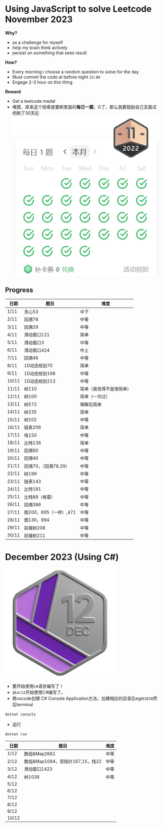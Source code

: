 # Using JavaScript to solve Leetcode November 2023
**Why?**
- as a challenge for myself
- help my brain think actively
- persist on something that sees result

**How?**
- Every morning i choose a random question to solve for the day
- Must commit the code at before night `23:00`
- Engage 2-3 hour on this thing

**Reward**
- Get a leetcode medal 
- 噢摸，原来这个勋章是要刷里面的**每日一题**，G了，那么我要鼓励自己去面试吧刷了30天后
![Alt text](./assets/image.png)

## Progress
| 日期  | 题目                   | 难度                     |
| ----- | ---------------------- | ------------------------ |
| 1/11  | 贪心53                 | 中下                     |
| 2/11  | 回溯78                 | 中等                     |
| 3/11  | 回溯29                 | 中等                     |
| 4/11  | 滑动窗口121            | 简单                     |
| 5/11  | 滑动窗口3              | 中等                     |
| 6/11  | 滑动窗口424            | 中上                     |
| 7/11  | 回溯46                 | 中等                     |
| 8/11  | 1D动态规划70           | 简单                     |
| 9/11  | 1D动态规划198          | 中等                     |
| 10/11 | 1D动态规划213          | 中等                     |
| 11/11 | 树110                  | 简单（我觉得不是很简单） |
| 12/11 | 树100                  | 简单（一次过）           |
| 13/11 | 树572                  | 理解后简单               |
| 14/11 | 树235                  | 简单                     |
| 15/11 | 树102                  | 中等                     |
| 16/11 | 链表206                | 简单                     |
| 17/11 | 栈150                  | 中等                     |
| 18/11 | 比特136                | 简单                     |
| 19/11 | 回溯90                 | 中等                     |
| 20/11 | 回溯40                 | 中等                     |
| 21/11 | 回溯70，（回溯78,29）  | 中等                     |
| 22/11 | 树199                  | 中等                     |
| 23/11 | 链表143                | 中等                     |
| 24/11 | 比特191                | 中等                     |
| 25/11 | 比特89（格雷）         | 中等                     |
| 26/11 | 回溯386                | 中等                     |
| 27/11 | 图200，695（一样）,471 | 中等                     |
| 28/11 | 图130，994             | 中等                     |
| 29/11 | 前缀树208              | 中等                     |
| 30/11 | 前缀树211              | 中等                     |

# December 2023 (Using C#)
![Alt text](assets/image-1.png)

- 要开始使用`C#`语言编写了！
- 从`4/12`开始使用C#编写了。
- 再vscode创建 C# Console Application方法，创建相应的目录后eg`树1038`然后terminal
```bash
dotnet console
```
- 运行
```bash
dotnet run
```

| 日期  | 题目                             | 难度 |
| ----- | -------------------------------- | ---- |
| 1/12  | 数组&Map2661                     | 中等 |
| 2/12  | 数组&Map1094，双指针167,15，栈22 | 中等 |
| 3/12  | 滑动窗口1423                     | 中等 |
| 4/12  | 树1038                           | 中等 |
| 5/12  |                                  |      |
| 6/12  |                                  |      |
| 7/12  |                                  |      |
| 8/12  |                                  |      |
| 9/12  |                                  |      |
| 10/12 |                                  |      |